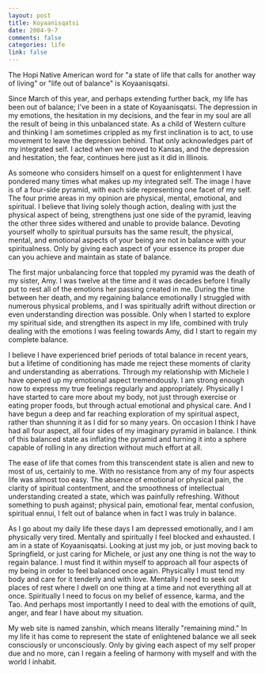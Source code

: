 ```yaml
--- 
layout: post
title: Koyaanisqatsi
date: 2004-9-7
comments: false
categories: life
link: false
---
```

The Hopi Native American word for "a state of life that calls for another way of living" or "life out of balance" is Koyaanisqatsi.

Since March of this year, and perhaps extending further back, my life has been out of balance; I've been in a state of Koyaanisqatsi. The depression in my emotions, the hesitation in my decisions, and the fear in my soul are all the result of being in this unbalanced state. As a child of Western culture and thinking I am sometimes crippled as my first inclination is to act, to use movement to leave the depression behind. That only acknowledges part of my integrated self. I acted when we moved to Kansas, and the depression and hesitation, the fear, continues here just as it did in Illinois.

As someone who considers himself on a quest for enlightenment I have pondered many times what makes up my integrated self. The image I have is of a four-side pyramid, with each side representing one facet of my self. The four prime areas in my opinion are physical, mental, emotional, and spiritual. I believe that living solely though action, dealing with just the physical aspect of being, strengthens just one side of the pyramid, leaving the other three sides withered and unable to provide balance. Devoting yourself wholly to spiritual pursuits has the same result, the physical, mental, and emotional aspects of your being are not in balance with your spiritualness. Only by giving each aspect of your essence its proper due can you achieve and maintain as state of balance.

The first major unbalancing force that toppled my pyramid was the death of my sister, Amy. I was twelve at the time and it was decades before I finally put to rest all of the emotions her passing created in me. During the time between her death, and my regaining balance emotionally I struggled with numerous physical problems, and I was spiritually adrift without direction or even understanding direction was possible. Only when I started to explore my spiritual side, and strengthen its aspect in my life, combined with truly dealing with the emotions I was feeling towards Amy, did I start to regain my complete balance.

I believe I have experienced brief periods of total balance in recent years, but a lifetime of conditioning has made me reject these moments of clarity and understanding as aberrations. Through my relationship with Michele I have opened up my emotional aspect tremendously. I am strong enough now to express my true feelings regularly and appropriately. Physically I have started to care more about my body, not just through exercise or eating proper foods, but through actual emotional and physical care. And I have begun a deep and far reaching exploration of my spiritual aspect, rather than shunning it as I did for so many years. On occasion I think I have had all four aspect, all four sides of my imaginary pyramid in balance. I think of this balanced state as inflating the pyramid and turning it into a sphere capable of rolling in any direction without much effort at all.

The ease of life that comes from this transcendent state is alien and new to most of us, certainly to me. With no resistance from any of my four aspects life was almost too easy.  The absence of emotional or physical pain, the clarity of spiritual contentment, and the smoothness of intellectual understanding created a state, which was painfully refreshing. Without something to push against; physical pain, emotional fear, mental confusion, spiritual ennui, I felt out of balance when in fact I was truly in balance.

As I go about my daily life these days I am depressed emotionally, and I am physically very tired. Mentally and spiritually I feel blocked and exhausted. I am in a state of Koyaanisqatsi. Looking at just my job, or just moving back to Springfield, or just caring for Michele, or just any one thing is not the way to regain balance. I must find it within myself to approach all four aspects of my being in order to feel balanced once again. Physically I must tend my body and care for it tenderly and with love. Mentally I need to seek out places of rest where I dwell on one thing at a time and not everything all at once. Spiritually I need to focus on my belief of essence, karma, and the Tao. And perhaps most importantly I need to deal with the emotions of quilt, anger, and fear I have about my situation.

My web site is named zanshin, which means literally "remaining mind." In my life it has come to represent the state of enlightened balance we all seek consciously or unconsciously.  Only by giving each aspect of my self proper due and no more, can I regain a feeling of harmony with myself and with the world I inhabit.
